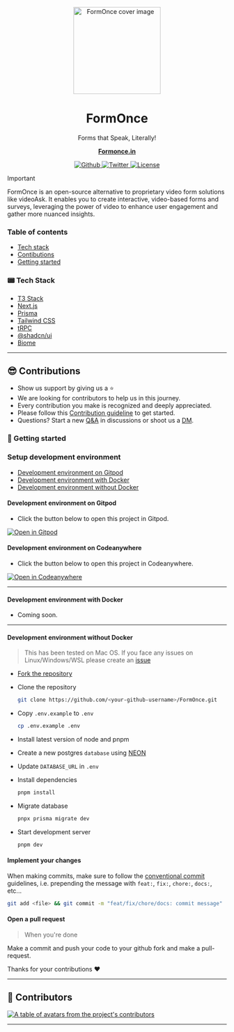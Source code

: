 <a href="https://formonce.in" alt="FormOnce">
<!--   <img alt="FormOnce cover image" src="https://formonce.in/cover.png"> -->
  <p align="center">
  <img height="200" alt="FormOnce cover image" src="https://avatars.githubusercontent.com/u/166426138?s=400&u=4c9d80dad1e54603edcb11b1f9f0aff62095db75&v=4">
  </p>
</a>


<h1 align="center">FormOnce</h1>
<p align="center">
  Forms that Speak, Literally!
</p>
<p align="center">
  <a href="https://formonce.in"><strong>Formonce.in</strong></a>
</p>

<p align="center">
  <a href="https://github.com/formonce/formonce/stargazers">
    <img src="https://img.shields.io/github/stars/formonce/formonce??style=flat&label=formonce&logo=Github&color=2dd4bf&logoColor=fff" alt="Github" />
  </a>
  
  <a href="https://x.com/form_once">
    <img src="https://img.shields.io/twitter/follow/formonce?style=flat&label=FormOnce&logo=twitter&color=0bf&logoColor=0bf" alt="Twitter" />
  </a>
  
  <a href="https://github.com/formonce/formonce/blob/main/LICENSE">
    <img src="https://img.shields.io/github/license/formonce/formonce?label=license&logo=github&color=f80&logoColor=fff" alt="License" />
  </a>
</p>

> [!IMPORTANT]  
> FormOnce is an open-source alternative to proprietary video form solutions like videoAsk. It enables you to create interactive, video-based forms and surveys, leveraging the power of video to enhance user engagement and gather more nuanced insights.

<h3 id="toc">Table of contents</h3>

- <a href="#stack">Tech stack</a>
- <a href="#contributions">Contibutions</a>
- <a href="#gettingStarted">Getting started</a>

<h3 id="stack">📟 Tech Stack</h3>

- [T3 Stack](https://create.t3.gg/)
- [Next.js](https://nextjs.org)
- [Prisma](https://prisma.io)
- [Tailwind CSS](https://tailwindcss.com)
- [tRPC](https://trpc.io)
- [@shadcn/ui](https://ui.shadcn.com/)
- [Biome](https://biomejs.dev/)

---

<h2 id="contributions">😎 Contributions</h2>

- Show us support by giving us a ⭐️
- We are looking for contributors to help us in this journey.
- Every contribution you make is recognized and deeply appreciated.
- Please follow this [Contribution guideline](https://github.com/formonce/formonce/blob/main/CONTRIBUTING.md) to get started.
- Questions? Start a new [Q&A](https://github.com/FormOnce/FormOnce/discussions/new?category=q-a) in discussions or shoot us a [DM](https://x.com/form_once).

<h3 id="gettingStarted">🏁 Getting started</h3>

<h3 id="setup">Setup development environment</h3>

- <a href="#gitpod">Development environment on Gitpod</a>
- <a href="#with-docker">Development environment with Docker</a>
- <a href="#without-docker">Development environment without Docker</a>

<h4 id="gitpod">Development environment on Gitpod</h4>

- Click the button below to open this project in Gitpod.

[![Open in Gitpod](https://gitpod.io/button/open-in-gitpod.svg)](https://gitpod.io/new/#https://github.com/formonce/formonce)

<h4 id="codeanywhere">Development environment on Codeanywhere</h4>

- Click the button below to open this project in Codeanywhere.

[![Open in Codeanywhere](https://codeanywhere.com/img/open-in-codeanywhere-btn.svg)](https://app.codeanywhere.com/#https://github.com/formonce/formonce)

---

<h4 id="with-docker">Development environment with Docker</h4>

- Coming soon.
---

<h4 id="without-docker">Development environment without Docker</h4>

> This has been tested on Mac OS. If you face any issues on Linux/Windows/WSL please create an [issue](https://github.com/FormOnce/FormOnce/issues/new)

- [Fork the repository](https://github.com/formonce/formonce/fork)

- Clone the repository

  ```bash
  git clone https://github.com/<your-github-username>/FormOnce.git
  ```

- Copy `.env.example` to `.env`

  ```bash
  cp .env.example .env
  ```

- Install latest version of node and pnpm
- Create a new postgres `database` using [NEON](https://neon.tech/)
- Update `DATABASE_URL` in `.env`
- Install dependencies

  ```bash
  pnpm install
  ```

- Migrate database

  ```bash
  pnpx prisma migrate dev
  ```

- Start development server

  ```bash
  pnpm dev
  ```

<h4 id="changes">Implement your changes</h4>

When making commits, make sure to follow the [conventional commit](https://www.conventionalcommits.org/en/v1.0.0/) guidelines, i.e. prepending the message with `feat:`, `fix:`, `chore:`, `docs:`, etc...

```bash
git add <file> && git commit -m "feat/fix/chore/docs: commit message"
```

<h4 id="pr">Open a pull request</h4>

> When you're done

Make a commit and push your code to your github fork and make a pull-request.

Thanks for your contributions ❤️

---

<h2 id="contributors">💌 Contributors</h2>
<a href="https://github.com/formonce/formonce/graphs/contributors">
  <p>
    <img src="https://contrib.rocks/image?repo=formonce/formonce" alt="A table of avatars from the project's contributors" />
  </p>
</a>

---
